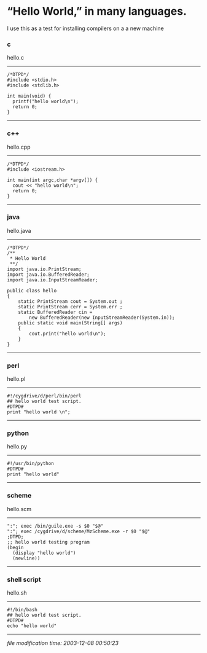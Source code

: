 “Hello World,” in many languages.
=================================

I use this as a test for installing compilers on a a new machine

### c

hello.c

* * *

    
    /*DTPD*/
    #include <stdio.h>
    #include <stdlib.h>
    
    int main(void) {
      printf("hello world\n");
      return 0;
    }
    

* * *

### c++

hello.cpp

* * *

    
    /*DTPD*/
    #include <iostream.h>
    
    int main(int argc,char *argv[]) {
      cout << "hello world\n";
      return 0;
    }
    

* * *

### java

hello.java

* * *

    
    /*DTPD*/
    /**  
     * Hello World
     **/
    import java.io.PrintStream;
    import java.io.BufferedReader;
    import java.io.InputStreamReader;
    
    public class hello 
    {
        static PrintStream cout = System.out ;
        static PrintStream cerr = System.err ;
        static BufferedReader cin =
            new BufferedReader(new InputStreamReader(System.in));
        public static void main(String[] args) 
        {
            cout.print("hello world\n");
        }
    }
    

* * *

### perl

hello.pl

* * *

    
    #!/cygdrive/d/perl/bin/perl
    ## hello world test script.
    #DTPD#
    print "hello world \n";
    

* * *

### python

hello.py

* * *

    
    #!/usr/bin/python
    #DTPD#
    print "hello world"
    

* * *

### scheme

hello.scm

* * *

    
    ":"; exec /bin/guile.exe -s $0 "$@" 
    ":"; exec /cygdrive/d/scheme/MzScheme.exe -r $0 "$@" 
    ;DTPD;
    ;; hello world testing program
    (begin 
      (display "hello world")
      (newline))
    

* * *

### shell script

hello.sh

* * *

    
    #!/bin/bash
    ## hello world test script.
    #DTPD#
    echo "hello world"
    

* * *

<div class="rightside"><em>file modification time: 2003-12-08 00:50:23</em></div>

